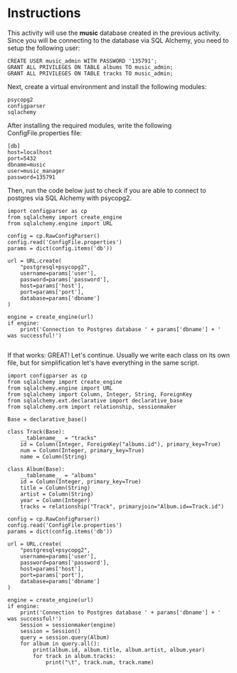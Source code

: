 # Instructions

This activity will use the **music** database created in the previous activity. Since you will be connecting to the database via SQL Alchemy, you need to setup the following user: 

```
CREATE USER music_admin WITH PASSWORD '135791'; 
GRANT ALL PRIVILEGES ON TABLE albums TO music_admin; 
GRANT ALL PRIVILEGES ON TABLE tracks TO music_admin; 
```

Next, create a virtual environment and install the following modules: 

```
psycopg2
configparser
sqlachemy
```

After installing the required modules, write the following ConfigFile.properties file: 

```
[db]
host=localhost 
port=5432
dbname=music
user=music_manager
password=135791
```

Then, run the code below just to check if you are able to connect to postgres via SQL Alchemy with psycopg2. 

```
import configparser as cp
from sqlalchemy import create_engine
from sqlalchemy.engine import URL

config = cp.RawConfigParser()
config.read('ConfigFile.properties')
params = dict(config.items('db'))

url = URL.create(
    "postgresql+psycopg2",
    username=params['user'],
    password=params['password'],
    host=params['host'],
    port=params['port'],
    database=params['dbname']
)

engine = create_engine(url)
if engine: 
    print('Connection to Postgres database ' + params['dbname'] + ' was successful!')
    
```

If that works: GREAT! Let's continue. Usually we write each class on its own file, but for simplification let's have everything in the same script. 

```
import configparser as cp
from sqlalchemy import create_engine
from sqlalchemy.engine import URL
from sqlalchemy import Column, Integer, String, ForeignKey
from sqlalchemy.ext.declarative import declarative_base
from sqlalchemy.orm import relationship, sessionmaker

Base = declarative_base()

class Track(Base): 
    __tablename__ = "tracks"
    id = Column(Integer, ForeignKey("albums.id"), primary_key=True)
    num = Column(Integer, primary_key=True)
    name = Column(String)

class Album(Base): 
    __tablename__ = "albums"
    id = Column(Integer, primary_key=True)
    title = Column(String)
    artist = Column(String)
    year = Column(Integer)
    tracks = relationship("Track", primaryjoin="Album.id==Track.id")

config = cp.RawConfigParser()
config.read('ConfigFile.properties')
params = dict(config.items('db'))

url = URL.create(
    "postgresql+psycopg2",
    username=params['user'],
    password=params['password'],
    host=params['host'],
    port=params['port'],
    database=params['dbname']
)

engine = create_engine(url)
if engine: 
    print('Connection to Postgres database ' + params['dbname'] + ' was successful!')
    Session = sessionmaker(engine)
    session = Session()
    query = session.query(Album)
    for album in query.all():
        print(album.id, album.title, album.artist, album.year)
        for track in album.tracks:
            print("\t", track.num, track.name)
```